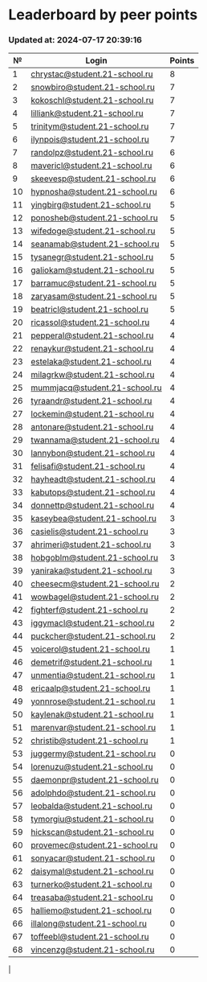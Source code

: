 # Leaderboard by peer points

### Updated at: 2024-07-17 20:39:16

| № | Login | Points |
|---|-------|--------|
|1|chrystac@student.21-school.ru|8|
|2|snowbiro@student.21-school.ru|7|
|3|kokoschl@student.21-school.ru|7|
|4|lilliank@student.21-school.ru|7|
|5|trinitym@student.21-school.ru|7|
|6|ilynpois@student.21-school.ru|7|
|7|randolpz@student.21-school.ru|6|
|8|mavericl@student.21-school.ru|6|
|9|skeevesp@student.21-school.ru|6|
|10|hypnosha@student.21-school.ru|6|
|11|yingbirg@student.21-school.ru|5|
|12|ponosheb@student.21-school.ru|5|
|13|wifedoge@student.21-school.ru|5|
|14|seanamab@student.21-school.ru|5|
|15|tysanegr@student.21-school.ru|5|
|16|galiokam@student.21-school.ru|5|
|17|barramuc@student.21-school.ru|5|
|18|zaryasam@student.21-school.ru|5|
|19|beatricl@student.21-school.ru|5|
|20|ricassol@student.21-school.ru|4|
|21|pepperal@student.21-school.ru|4|
|22|renaykur@student.21-school.ru|4|
|23|estelaka@student.21-school.ru|4|
|24|milagrkw@student.21-school.ru|4|
|25|mummjacq@student.21-school.ru|4|
|26|tyraandr@student.21-school.ru|4|
|27|lockemin@student.21-school.ru|4|
|28|antonare@student.21-school.ru|4|
|29|twannama@student.21-school.ru|4|
|30|lannybon@student.21-school.ru|4|
|31|felisafi@student.21-school.ru|4|
|32|hayheadt@student.21-school.ru|4|
|33|kabutops@student.21-school.ru|4|
|34|donnettp@student.21-school.ru|4|
|35|kaseybea@student.21-school.ru|3|
|36|casielis@student.21-school.ru|3|
|37|ahrimeri@student.21-school.ru|3|
|38|hobgoblm@student.21-school.ru|3|
|39|yaniraka@student.21-school.ru|3|
|40|cheesecm@student.21-school.ru|2|
|41|wowbagel@student.21-school.ru|2|
|42|fighterf@student.21-school.ru|2|
|43|iggymacl@student.21-school.ru|2|
|44|puckcher@student.21-school.ru|2|
|45|voicerol@student.21-school.ru|1|
|46|demetrif@student.21-school.ru|1|
|47|unmentia@student.21-school.ru|1|
|48|ericaalp@student.21-school.ru|1|
|49|yonnrose@student.21-school.ru|1|
|50|kaylenak@student.21-school.ru|1|
|51|marenvar@student.21-school.ru|1|
|52|christib@student.21-school.ru|1|
|53|juggermy@student.21-school.ru|0|
|54|lorenuzu@student.21-school.ru|0|
|55|daemonpr@student.21-school.ru|0|
|56|adolphdo@student.21-school.ru|0|
|57|leobalda@student.21-school.ru|0|
|58|tymorgiu@student.21-school.ru|0|
|59|hickscan@student.21-school.ru|0|
|60|provemec@student.21-school.ru|0|
|61|sonyacar@student.21-school.ru|0|
|62|daisymal@student.21-school.ru|0|
|63|turnerko@student.21-school.ru|0|
|64|treasaba@student.21-school.ru|0|
|65|halliemo@student.21-school.ru|0|
|66|illalong@student.21-school.ru|0|
|67|toffeebl@student.21-school.ru|0|
|68|vincenzg@student.21-school.ru|0|
|
